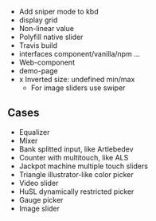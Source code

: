 * Add sniper mode to kbd
* display grid
* Non-linear value
* Polyfill native slider
* Travis build
* interfaces component/vanilla/npm ...
* Web-component
* demo-page
* x Inverted size: undefined min/max
	* For image sliders use swiper

## Cases

* Equalizer
* Mixer
* Bank splitted input, like Artlebedev
* Counter with multitouch, like ALS
* Jackpot machine multiple touch sliders
* Triangle illustrator-like color picker
* Video slider
* HuSL dynamically restricted picker
* Gauge picker
* Image slider